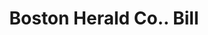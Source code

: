 ---
doi: 10.7916/D87W7Q5R
date_other: '1894'
date_other_textual: '1894'
form: printed ephemera
genre:
- Invoices
name:
- Boston Herald Co.
object_in_context_url: https://biggert.cul.columbia.edu/items/view/ave_biggert_00336
subject_hierarchical_geographic:
- Boston, Massachusetts, United States
subject_name:
- Boston Herald Co.
title: Boston Herald Co.. Bill
sort_title: Boston Herald Co.. Bill
call_number: ave_biggert_00336
coordinates:
- 42.35805555555556,-71.06361111111111
pid: ave_biggert_00336
identifiers: ave_biggert_00336
thumbnail: https://derivativo-3.library.columbia.edu/iiif/2/ldpd:344182/full/!256,256/0/native.jpg
permalink: "/biggert/ave_biggert_00336/"
layout: iiif-image-page
---